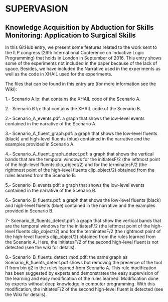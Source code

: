 # SUPERVASION
## Knowledge Acquisition by Abduction for Skills Monitoring: Application to Surgical Skills

In this GitHub entry, we present some features related to the work sent to the ILP congress (26th International Conference on Inductive Logic Programming) that holds in London in September of 2016. This entry shows some of the experiments not included in the paper because of the lack of space. Besides, we have included the Narrative used in the experiments as well as the code in XHAIL used for the experiments.

The files that can be found in this entry are (for more information see the Wiki):

1.- Scenario A.lp: that contains the XHAIL code of the Scenario A.

2.- Scenario B.lp: that contains the XHAIL code of the Scenario B.

2.- Scenario_A_events.pdf: a graph that shows the low-level events contained in the narrative of the Scenario A.

3.- Scenario_A_fluent_graph.pdf: a graph that shows the low-level fluents (black) and high-level fluents (blue) contained in the narrative and the examples provided in Scenario A.

4.- Scenario_A_fluent_graph_detect.pdf: a graph that shows the vertical bands that are the temporal windows for the initiatesF/2 (the leftmost point of the high-level fluents clip_object/2) and for the terminatesF/2 (the rightmost point of the high-level fluents clip_object/2) obtained from the rules learned from the Scenario B.

5.- Scenario_B_events.pdf: a graph that shows the low-level events contained in the narrative of the Scenario B.

6.- Scenario_B_fluents.pdf: a graph that shows the low-level fluents (black) and high-level fluents (blue) contained in the narrative and the examples provided in Scenario B.

7- Scenario_B_fluents_detect.pdf: a graph that show the vertical bands that are the temporal windows for the initiatesF/2 (the leftmost point of the high-level fluents clip_object/2) and for the terminatesF/2 (the rightmost point of the high-level fluents clip_object/2) obtained from the rules learned from the Scenario A. Here, the initiatesF/2 of the second high-level fluent is not detected (see the wiki for details).

8.- Scenario_B_fluents_detect_mod.pdf: the same graph as Scenario_B_fluents_detect.pdf shows but removing the presence of the tool i1 from bin g2 in the rules learned from Scenario A. This rule modification has been suggested by experts and demonstrates the easy supervision of the learning and easy modification of the rules learned. Modification done by experts without deep knowledge in computer programming. With this modification, the initiatesF/2 of the second high-level fluent is detected (see the Wiki for details).
